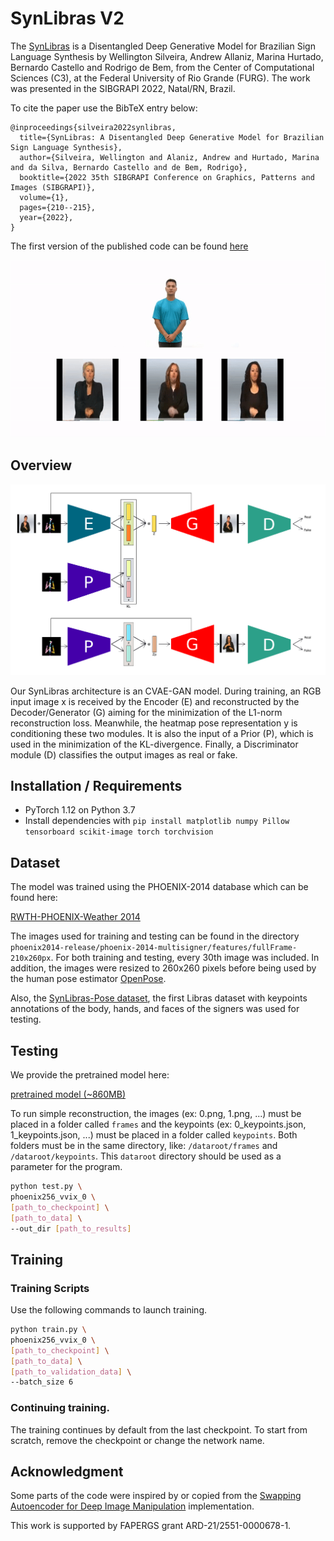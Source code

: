 # SynLibras V2

The [SynLibras](http://sibgrapi.sid.inpe.br/col/sid.inpe.br/sibgrapi/2022/09.28.01.48/doc/thisInformationItemHomePage.html) is a Disentangled Deep Generative Model for Brazilian Sign Language Synthesis by
Wellington Silveira, Andrew Allaniz, Marina Hurtado, Bernardo Castello and 
Rodrigo de Bem, from the Center of Computational Sciences (C3), at the Federal University of Rio Grande (FURG). The work was presented in the SIBGRAPI 2022, Natal/RN, Brazil.

To cite the paper use the BibTeX entry below:
```
@inproceedings{silveira2022synlibras,
  title={SynLibras: A Disentangled Deep Generative Model for Brazilian Sign Language Synthesis},
  author={Silveira, Wellington and Alaniz, Andrew and Hurtado, Marina and da Silva, Bernardo Castello and de Bem, Rodrigo},
  booktitle={2022 35th SIBGRAPI Conference on Graphics, Patterns and Images (SIBGRAPI)},
  volume={1},
  pages={210--215},
  year={2022},
}
```

The first version of the published code can be found [here](https://github.com/ReplicAI/SynLibras_V1)

<img src='imgs/video-dif.gif' width="1000px"/>

## Overview

<img src='imgs/arc_final.png' width="1000px"/>

Our SynLibras architecture is an CVAE-GAN model. During training, an RGB input image x is received by the Encoder (E) and reconstructed by the Decoder/Generator (G) aiming for the minimization of the L1-norm reconstruction loss. Meanwhile, the heatmap pose representation y is conditioning these two modules. It is also the input of a Prior (P), which is used in the minimization of the KL-divergence. Finally, a Discriminator module (D) classifies the output images as real or fake.

## Installation / Requirements

- PyTorch 1.12 on Python 3.7
- Install dependencies with `pip install matplotlib numpy Pillow tensorboard scikit-image torch torchvision`

## Dataset

The model was trained using the PHOENIX-2014 database which can be found here:

[RWTH-PHOENIX-Weather 2014](https://www-i6.informatik.rwth-aachen.de/~koller/RWTH-PHOENIX/)

The images used for training and testing can be found in the directory `phoenix2014-release/phoenix-2014-multisigner/features/fullFrame-210x260px`. For both training and testing, every 30th image was included. In addition, the images were resized to 260x260 pixels before being used by the human pose estimator [OpenPose](https://github.com/CMU-Perceptual-Computing-Lab/openpose).

Also, the [SynLibras-Pose dataset](https://github.com/ReplicAI/SynLibras-Pose-dataset), the first Libras dataset with keypoints annotations of the body, hands, and
faces of the signers was used for testing.

## Testing

We provide the pretrained model here:

[pretrained model (~860MB)](https://drive.google.com/file/d/1i5nQyz8tjFv1JZ2P4NQOoiwnFutbyirl/view?usp=sharing)

To run simple reconstruction, the images (ex: 0.png, 1.png, ...) must be placed in a folder called `frames` and the keypoints (ex: 0_keypoints.json, 1_keypoints.json, ...) must be placed in a folder called `keypoints`. Both folders must be in the same directory, like: `/dataroot/frames` and `/dataroot/keypoints`. This `dataroot` directory should be used as a parameter for the program.

```bash
python test.py \
phoenix256_vvix_0 \
[path_to_checkpoint] \
[path_to_data] \
--out_dir [path_to_results]
```

## Training

### Training Scripts

Use the following commands to launch training.

```bash
python train.py \
phoenix256_vvix_0 \
[path_to_checkpoint] \
[path_to_data] \
[path_to_validation_data] \
--batch_size 6
```

### Continuing training.

The training continues by default from the last checkpoint. To start from scratch, remove the checkpoint or change the network name.

## Acknowledgment

Some parts of the code were inspired by or copied from the [Swapping Autoencoder for Deep Image Manipulation](https://github.com/taesungp/swapping-autoencoder-pytorch) implementation. 

This work is supported by FAPERGS grant ARD-21/2551-0000678-1.
